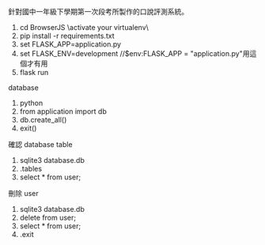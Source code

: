 針對國中一年級下學期第一次段考所製作的口說評測系統。

1. cd BrowserJS
   \\activate your virtualenv\\
2. pip install -r requirements.txt
3. set FLASK_APP=application.py 
4. set FLASK_ENV=development //$env:FLASK_APP = "application.py"用這個才有用
5. flask run

database
1. python
2. from application import db
3. db.create_all()
4. exit()

確認 database table 
1. sqlite3 database.db 
2. .tables
3. select * from user;

刪除 user
1. sqlite3 database.db
2. delete from user;
3. select * from user;
4. .exit